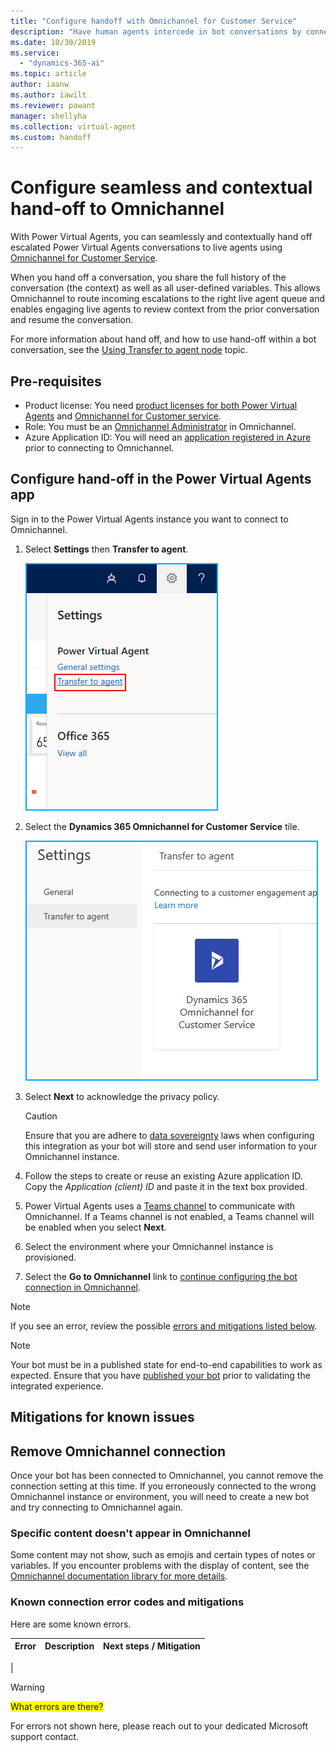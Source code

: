```yaml
---
title: "Configure handoff with Omnichannel for Customer Service"
description: "Have human agents intercede in bot conversations by connecting Power Virtual Agents to Omnichannel."
ms.date: 10/30/2019
ms.service:
  - "dynamics-365-ai"
ms.topic: article
author: iaanw  
ms.author: iawilt
ms.reviewer: pawant
manager: shellyha
ms.collection: virtual-agent
ms.custom: handoff
---
```


# Configure seamless and contextual hand-off to Omnichannel
With Power Virtual Agents, you can seamlessly and contextually hand off escalated Power Virtual Agents conversations to live agents using [Omnichannel for Customer Service](https://docs.microsoft.com/dynamics365/omnichannel/omnichannel-customer-service-guide). 

When you hand off a conversation, you share the full history of the conversation (the context) as well as all user-defined variables. This allows Omnichannel to route incoming escalations to the right live agent queue and enables engaging live agents to review context from the prior conversation and resume the conversation.

For more information about hand off, and how to use hand-off within a bot conversation, see the [Using Transfer to agent node](how-to-handoff.md) topic.

## Pre-requisites
* Product license: You need [product licenses for both Power Virtual Agents](https://go.microsoft.com/fwlink/?LinkId=2092080&clcid=0x409) and [Omnichannel for Customer service](https://docs.microsoft.com/dynamics365/customer-engagement/omnichannel/try-chat-for-dynamics365).
* Role: You must be an [Omnichannel Administrator](https://docs.microsoft.com/dynamics365/customer-engagement/omnichannel/administrator/add-users-assign-roles) in Omnichannel.
* Azure Application ID: You will need an [application registered in Azure](https://docs.microsoft.com/azure/active-directory/develop/howto-create-service-principal-portal#create-an-azure-active-directory-application) prior to connecting to Omnichannel.


## Configure hand-off in the Power Virtual Agents app

Sign in to the Power Virtual Agents instance you want to connect to Omnichannel.


1. Select **Settings** then **Transfer to agent**.
    
    ![IMAGE SHOWING SETTINGS PANEL OPENED](media/handoff-settings.png)


1. Select the **Dynamics 365 Omnichannel for Customer Service** tile.

    ![IMAGE SHOWING OC TILE IN SETTINGS](media/handoff-oc-tile.png)


1. Select **Next** to acknowledge the privacy policy. 
    >[!CAUTION]
    >Ensure that you are adhere to [data sovereignty](data-location.md) laws when configuring this integration as your bot will store and send user information to your Omnichannel instance.

1. Follow the steps to create or reuse an existing Azure application ID. Copy the *Application (client) ID* and paste it in the text box provided.

1. Power Virtual Agents uses a [Teams channel](getting-started-deploy.md) to communicate with Omnichannel. If a Teams channel is not enabled, a Teams channel will be enabled when you select **Next**. 

1. Select the environment where your Omnichannel instance is provisioned.

1. Select the **Go to Omnichannel** link to [continue configuring the bot connection in Omnichannel](https://docs.microsoft.com/dynamics365/omnichannel/administrator/configure-bot-virtual-agent).


>[!NOTE]
>If you see an error, review the possible [errors and mitigations listed below](#mitigations-for-known-issues).

>[!NOTE]
>Your bot must be in a published state for end-to-end capabilities to work as expected. Ensure that you have [published your bot](getting-started-deploy.md) prior to validating the integrated experience.

## Mitigations for known issues

## Remove Omnichannel connection
Once your bot has been connected to Omnichannel, you cannot remove the connection setting at this time. If you erroneously connected to the wrong Omnichannel instance or environment, you will need to create a new bot and try connecting to Omnichannel again.

### Specific content doesn't appear in Omnichannel
Some content may not show, such as emojis and certain types of notes or variables. If you encounter problems with the display of content, see the [Omnichannel documentation library for more details](https://docs.microsoft.com/dynamics365/omnichannel/omnichannel-readme).



### Known connection error codes and mitigations
Here are some known errors.

| Error | Description | Next steps / Mitigation |
| ------- | ------- | ------- |
| 

>[!WARNING]
><span style="background-color:yellow;">What errors are there?</span>

For errors not shown here, please reach out to your dedicated Microsoft support contact.

